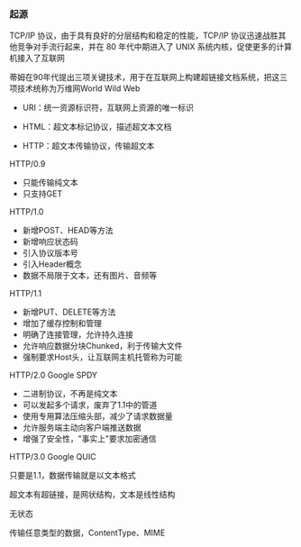 ### 起源

TCP/IP 协议，由于具有良好的分层结构和稳定的性能，TCP/IP 协议迅速战胜其他竞争对手流行起来，并在 80 年代中期进入了 UNIX 系统内核，促使更多的计算机接入了互联网

蒂姆在90年代提出三项关键技术，用于在互联网上构建超链接文档系统，把这三项技术统称为万维网World Wild Web

* URI：统一资源标识符，互联网上资源的唯一标识

* HTML：超文本标记协议，描述超文本文档

* HTTP：超文本传输协议，传输超文本

HTTP/0.9

* 只能传输纯文本
* 只支持GET

HTTP/1.0

* 新增POST、HEAD等方法
* 新增响应状态码
* 引入协议版本号
* 引入Header概念
* 数据不局限于文本，还有图片、音频等

HTTP/1.1

* 新增PUT、DELETE等方法
* 增加了缓存控制和管理
* 明确了连接管理，允许持久连接
* 允许响应数据分块Chunked，利于传输大文件
* 强制要求Host头，让互联网主机托管称为可能

HTTP/2.0  Google SPDY

* 二进制协议，不再是纯文本
* 可以发起多个请求，废弃了1.1中的管道
* 使用专用算法压缩头部，减少了请求数据量
* 允许服务端主动向客户端推送数据
* 增强了安全性，"事实上"要求加密通信

HTTP/3.0 Google QUIC

只要是1.1，数据传输就是以文本格式

超文本有超链接，是网状结构，文本是线性结构



无状态

传输任意类型的数据，ContentType、MIME

